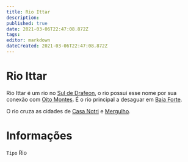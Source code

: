 ```yaml
---
title: Rio Ittar
description: 
published: true
date: 2021-03-06T22:47:08.872Z
tags: 
editor: markdown
dateCreated: 2021-03-06T22:47:08.872Z
---
```


# Rio Ittar
Rio Ittar é um rio no [Sul de Drafeon](), o rio possui esse nome por sua conexão com [Oito Montes](). É o rio principal a desaguar em [Baia Forte]().

O rio cruza as cidades de [Casa Notri]() e [Mergulho]().

# Informações
`Tipo` Rio